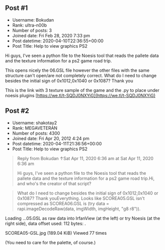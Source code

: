 ## Post #1
- Username: Bokudan
- Rank: ultra-n00b
- Number of posts: 3
- Joined date: Fri Feb 28, 2020 7:33 pm
- Post datetime: 2020-04-10T22:36:55+00:00
- Post Title: Help to view graphics PS2

Hi guys, I've seen  a python file to the Noesis tool that reads the pallete data and the texture information for a ps2 game road trip.

This opens nicely the 06.GSL file however the other files with the same structure can't open/are not completely correct. What do I need to change besides the initial sign of 0x1012,0x1040 or 0x1087? Thank you

This is the link with 3 texture sample of the game and the .py to place under noesis plugins
[https://we.tl/t-SQDJ0NXYiG](https://we.tl/t-SQDJ0NXYiG)
## Post #2
- Username: shakotay2
- Rank: MEGAVETERAN
- Number of posts: 4300
- Joined date: Fri Apr 20, 2012 4:24 pm
- Post datetime: 2020-04-11T21:36:56+00:00
- Post Title: Help to view graphics PS2

> Reply from Bokudan ↑Sat Apr 11, 2020 6:36 am at Sat Apr 11, 2020 6:36 am
>
> Hi guys, I've seen  a python file to the Noesis tool that reads the pallete data and the texture information for a ps2 game road trip.Hi, and who's the creator of that script?

> What do I need to change besides the initial sign of 0x1012,0x1040 or 0x1087? Thank youEverything. Looks like SCOREA05.GSL isn't compressed as SCOREA06.GSL is (try data = rapi.imageDecodeRaw(data, imgWidth, imgHeight, "g8 r8")).

Loading ...05.GSL as raw data into IrfanView (at the left) or try Noesis (at the right side), data offset used: 112 bytes:
.



SCOREA05-GSL.jpg (189.04 KiB) Viewed 77 times


(You need to care for the palette, of course.)
